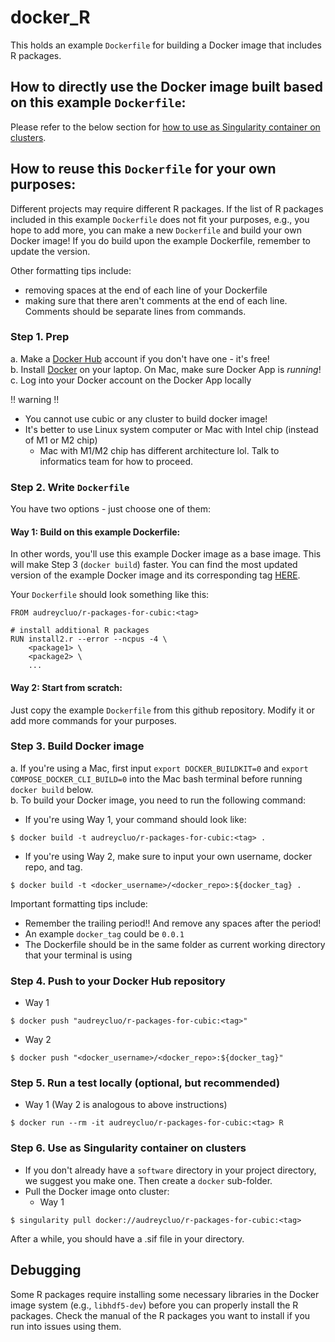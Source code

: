 # docker_R
This holds an example `Dockerfile` for building a Docker image that includes R packages.

## How to directly use the Docker image built based on this example `Dockerfile`:
Please refer to the below section for [how to use as Singularity container on clusters](#step-5.-use-as-singularity-container-on-clusters).

## How to reuse this `Dockerfile` for your own purposes:
Different projects may require different R packages. If the list of R packages included in this example `Dockerfile`
does not fit your purposes, e.g., you hope to add more, you can make a new `Dockerfile` and build your own Docker image!
If you do build upon the example Dockerfile, remember to update the version. 

Other formatting tips include:
* removing spaces at the end of each line of your Dockerfile
* making sure that there aren't comments at the end of each line. Comments should be separate lines from commands. 

### Step 1. Prep
a. Make a [Docker Hub](https://hub.docker.com/) account if you don't have one - it's free!  
b. Install [Docker](https://docs.docker.com/get-docker/) on your laptop. On Mac, make sure Docker App is *running*!  
c. Log into your Docker account on the Docker App locally 
    
!! warning !! 
* You cannot use cubic or any cluster to build docker image!
* It's better to use Linux system computer or Mac with Intel chip (instead of M1 or M2 chip)
  * Mac with M1/M2 chip has different architecture lol. Talk to informatics team for how to proceed.
  
### Step 2. Write `Dockerfile`
You have two options - just choose one of them:
#### Way 1: Build on this example Dockerfile:
In other words, you'll use this example Docker image as a base image. This will make Step 3 (`docker build`) faster. You can find the most updated version of the example Docker image and its corresponding tag [HERE](https://hub.docker.com/repository/docker/audreycluo/r-packages-for-cubic/general).  

Your `Dockerfile` should look something like this:

```
FROM audreycluo/r-packages-for-cubic:<tag>

# install additional R packages 
RUN install2.r --error --ncpus -4 \
    <package1> \
    <package2> \
    ...
```

#### Way 2: Start from scratch:
Just copy the example `Dockerfile` from this github repository. Modify it or add more commands for your purposes.

### Step 3. Build Docker image
a. If you're using a Mac, first input `export DOCKER_BUILDKIT=0` and `export COMPOSE_DOCKER_CLI_BUILD=0` into the Mac bash terminal before running `docker build` below.  
b. To build your Docker image, you need to run the following command:

* If you're using Way 1, your command should look like:
```
$ docker build -t audreycluo/r-packages-for-cubic:<tag> .
```

* If you're using Way 2, make sure to input your own username, docker repo, and tag. 
```
$ docker build -t <docker_username>/<docker_repo>:${docker_tag} .
```
Important formatting tips include:
* Remember the trailing period!! And remove any spaces after the period!
* An example `docker_tag` could be `0.0.1`
* The Dockerfile should be in the same folder as current working directory that your terminal is using

### Step 4. Push to your Docker Hub repository
* Way 1
```
$ docker push "audreycluo/r-packages-for-cubic:<tag>"
```

* Way 2
```
$ docker push "<docker_username>/<docker_repo>:${docker_tag}"
```

### Step 5. Run a test locally (optional, but recommended)
* Way 1 (Way 2 is analogous to above instructions) 
```
$ docker run --rm -it audreycluo/r-packages-for-cubic:<tag> R
```
### Step 6. Use as Singularity container on clusters
* If you don't already have a `software` directory in your project directory, we suggest you make one. Then create a `docker` sub-folder.
* Pull the Docker image onto cluster:
    * Way 1 
```
$ singularity pull docker://audreycluo/r-packages-for-cubic:<tag>
```
After a while, you should have a .sif file in your directory. 

## Debugging
Some R packages require installing some necessary libraries in the Docker image system (e.g., `libhdf5-dev`)
before you can properly install the R packages. Check the manual of the R packages you want to install if you run into issues
using them.


